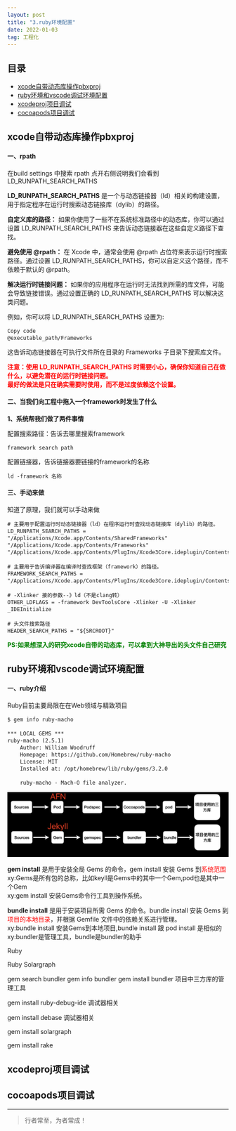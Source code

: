 ```yaml
---
layout: post
title: "3.ruby环境配置"
date: 2022-01-03
tag: 工程化
---
```



## 目录
- [xcode自带动态库操作pbxproj](#content1)   
- [ruby环境和vscode调试环境配置](#content2)   
- [xcodeproj项目调试](#content3)   
- [cocoapods项目调试](#content4)   



<!-- ************************************************ -->
## <a id="content1">xcode自带动态库操作pbxproj</a>

#### **一、rpath**

在build settings 中搜索 rpath 点开右侧说明我们会看到 LD_RUNPATH_SEARCH_PATHS<br>

**LD_RUNPATH_SEARCH_PATHS** 是一个与动态链接器（ld）相关的构建设置，用于指定程序在运行时搜索动态链接库（dylib）的路径。

**自定义库的路径：** 如果你使用了一些不在系统标准路径中的动态库，你可以通过设置 LD_RUNPATH_SEARCH_PATHS 来告诉动态链接器在这些自定义路径下查找。

**避免使用 @rpath：** 在 Xcode 中，通常会使用 @rpath 占位符来表示运行时搜索路径。通过设置 LD_RUNPATH_SEARCH_PATHS，你可以自定义这个路径，而不依赖于默认的 @rpath。

**解决运行时链接问题：** 如果你的应用程序在运行时无法找到所需的库文件，可能会导致链接错误。通过设置正确的 LD_RUNPATH_SEARCH_PATHS 可以解决这类问题。

例如，你可以将 LD_RUNPATH_SEARCH_PATHS 设置为:

```shell
Copy code
@executable_path/Frameworks
```
这告诉动态链接器在可执行文件所在目录的 Frameworks 子目录下搜索库文件。

<span style="color:red;font-weight:bold">注意：使用 LD_RUNPATH_SEARCH_PATHS 时需要小心，确保你知道自己在做什么，以避免潜在的运行时链接问题。<br>
最好的做法是只在确实需要时使用，而不是过度依赖这个设置。</span>

#### **二、当我们向工程中拖入一个framework时发生了什么**

**1、系统帮我们做了两件事情**

配置搜索路径：告诉去哪里搜索framework
```
framework search path
```

配置链接器，告诉链接器要链接的framework的名称
```
ld -framework 名称
```

#### **三、手动来做**
知道了原理，我们就可以手动来做
```shell
# 主要用于配置运行时动态链接器（ld）在程序运行时查找动态链接库（dylib）的路径。
LD_RUNPATH_SEARCH_PATHS = "/Applications/Xcode.app/Contents/SharedFrameworks" "/Applications/Xcode.app/Contents/Frameworks" "/Applications/Xcode.app/Contents/PlugIns/Xcode3Core.ideplugin/Contents/Frameworks"

# 主要用于告诉编译器在编译时查找框架（framework）的路径。
FRAMEWORK_SEARCH_PATHS = "/Applications/Xcode.app/Contents/PlugIns/Xcode3Core.ideplugin/Contents/Frameworks"

# -Xlinker 接的参数--》ld（不是clang转）
OTHER_LDFLAGS = -framework DevToolsCore -Xlinker -U -Xlinker _IDEInitialize

# 头文件搜索路径
HEADER_SEARCH_PATHS = "${SRCROOT}"
```

<span style="color:green;font-weight:bold">PS:如果想深入的研究xcode自带的动态库，可以拿到大神导出的头文件自己研究</span>

<!-- ************************************************ -->
## <a id="content2">ruby环境和vscode调试环境配置</a>

#### **一、ruby介绍**

Ruby目前主要局限在在Web领域与精致项目

```shell
$ gem info ruby-macho

*** LOCAL GEMS ***
ruby-macho (2.5.1)
    Author: William Woodruff
    Homepage: https://github.com/Homebrew/ruby-macho
    License: MIT
    Installed at: /opt/homebrew/lib/ruby/gems/3.2.0

    ruby-macho - Mach-O file analyzer.
```

<img src="/images/project/14.png">

**gem install** 是用于安装全局 Gems 的命令，gem install 安装 Gems 到<span style="color:red">系统范围</span><br>
xy:Gems是所有包的总称，比如keyll是Gems中的其中一个Gem,pod也是其中一个Gem<br>
xy:gem install 安装Gems命令行工具到操作系统。<br>

**bundle install** 是用于安装项目所需 Gems 的命令。bundle install 安装 Gems 到<span style="color:red">项目的本地目录</span>，并根据 Gemfile 文件中的依赖关系进行管理。<br>
xy:bundle install 安装Gems到本地项目,bundle install 跟 pod install 是相似的<br>
xy:bundler是管理工具，bundle是bundler的助手<br>



Ruby

Ruby Solargraph




gem search bundler
gem info bundler
gem install bundler 项目中三方库的管理工具

gem install ruby-debug-ide 调试器相关

gem install debase 调试器相关

gem install solargraph

gem install rake


<!-- ************************************************ -->
## <a id="content3">xcodeproj项目调试</a>


<!-- ************************************************ -->
## <a id="content4">cocoapods项目调试</a>





----------
>  行者常至，为者常成！



